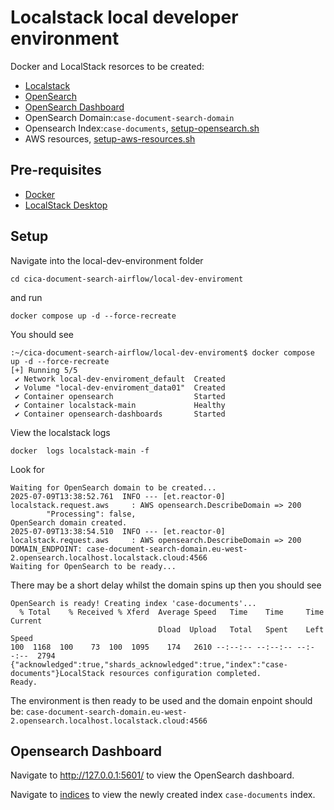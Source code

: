 # Localstack local developer environment


Docker and LocalStack resorces to be created:

- [Localstack](https://www.localstack.cloud/)
- [OpenSearch](https://docs.localstack.cloud/aws/services/opensearch/) 
- [OpenSearch Dashboard](https://docs.opensearch.org/docs/latest/dashboards/)
- OpenSearch Domain:```case-document-search-domain```
- Opensearch Index:```case-documents```, [setup-opensearch.sh](./init-scripts/create-opensearch-resources.sh)
- AWS resources, [setup-aws-resources.sh](./init-scripts/create-aws-resources.sh)

## Pre-requisites

- [Docker](https://docs.docker.com/get-started/get-docker/)
- [LocalStack Desktop](https://docs.localstack.cloud/aws/capabilities/web-app/localstack-desktop/)

## Setup

Navigate into the local-dev-environment folder 

```cd cica-document-search-airflow/local-dev-enviroment```

and run

```docker compose up -d --force-recreate```

You should see 

```
:~/cica-document-search-airflow/local-dev-enviroment$ docker compose up -d --force-recreate
[+] Running 5/5
 ✔ Network local-dev-enviroment_default  Created                                             
 ✔ Volume "local-dev-enviroment_data01"  Created                                         
 ✔ Container opensearch                  Started                                             
 ✔ Container localstack-main             Healthy                                     
 ✔ Container opensearch-dashboards       Started   
```

View the localstack logs

```docker  logs localstack-main -f```

Look for 

```
Waiting for OpenSearch domain to be created...
2025-07-09T13:38:52.761  INFO --- [et.reactor-0] localstack.request.aws     : AWS opensearch.DescribeDomain => 200
        "Processing": false,
OpenSearch domain created.
2025-07-09T13:38:54.510  INFO --- [et.reactor-0] localstack.request.aws     : AWS opensearch.DescribeDomain => 200
DOMAIN_ENDPOINT: case-document-search-domain.eu-west-2.opensearch.localhost.localstack.cloud:4566
Waiting for OpenSearch to be ready...
```
There may be a short delay whilst the domain spins up then you should see


```
OpenSearch is ready! Creating index 'case-documents'...
  % Total    % Received % Xferd  Average Speed   Time    Time     Time  Current
                                 Dload  Upload   Total   Spent    Left  Speed
100  1168  100    73  100  1095    174   2610 --:--:-- --:--:-- --:--:--  2794
{"acknowledged":true,"shards_acknowledged":true,"index":"case-documents"}LocalStack resources configuration completed.
Ready.

```

The environment is then ready to be used and the domain enpoint should be: 
```case-document-search-domain.eu-west-2.opensearch.localhost.localstack.cloud:4566```

## Opensearch Dashboard

Navigate to http://127.0.0.1:5601/ to view the OpenSearch dashboard.

Navigate to [indices](http://127.0.0.1:5601/app/opensearch_index_management_dashboards#/indices?from=0&search=&showDataStreams=false&size=20&sortDirection=desc&sortField=index) to view the newly created index ```case-documents``` index.

